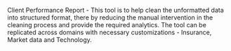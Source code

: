 Client Performance Report - This tool is to help clean the unformatted data into structured format, there by reducing the manual intervention in the cleaning process and provide the required analytics.
The tool can be replicated across domains with necessary customizations - Insurance, Market data and Technology.
